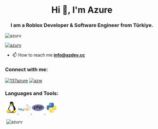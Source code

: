<h1 align="center">Hi 👋, I'm Azure</h1>
<h3 align="center">I am a Roblox Developer & Software Engineer from Türkiye.</h3>

<p align="left"> <img src="https://komarev.com/ghpvc/?username=azurv&label=Profile%20views&color=0e75b6&style=flat" alt="azurv" /> </p>

<p align="left"> <a href="https://github.com/ryo-ma/github-profile-trophy"><img src="https://github-profile-trophy.vercel.app/?username=azurv" alt="azurv" /></a> </p>

- 📫 How to reach me **info@azdev.cc**

<h3 align="left">Connect with me:</h3>
<p align="left">
<a href="https://instagram.com/137azure" target="blank"><img align="center" src="https://raw.githubusercontent.com/rahuldkjain/github-profile-readme-generator/master/src/images/icons/Social/instagram.svg" alt="137azure" height="30" width="40" /></a>
<a href="https://discord.gg/azw" target="blank"><img align="center" src="https://raw.githubusercontent.com/rahuldkjain/github-profile-readme-generator/master/src/images/icons/Social/discord.svg" alt="azw" height="30" width="40" /></a>
</p>

<h3 align="left">Languages and Tools:</h3>
<p align="left"> <a href="https://www.linux.org/" target="_blank" rel="noreferrer"> <img src="https://raw.githubusercontent.com/devicons/devicon/master/icons/linux/linux-original.svg" alt="linux" width="40" height="40"/> </a> <a href="https://www.mysql.com/" target="_blank" rel="noreferrer"> <img src="https://raw.githubusercontent.com/devicons/devicon/master/icons/mysql/mysql-original-wordmark.svg" alt="mysql" width="40" height="40"/> </a> <a href="https://www.php.net" target="_blank" rel="noreferrer"> <img src="https://raw.githubusercontent.com/devicons/devicon/master/icons/php/php-original.svg" alt="php" width="40" height="40"/> </a> <a href="https://www.python.org" target="_blank" rel="noreferrer"> <img src="https://raw.githubusercontent.com/devicons/devicon/master/icons/python/python-original.svg" alt="python" width="40" height="40"/> </a> </p>

<p>&nbsp;<img align="center" src="https://github-readme-stats.vercel.app/api?username=azurv&show_icons=true&locale=en" alt="azurv" /></p>
